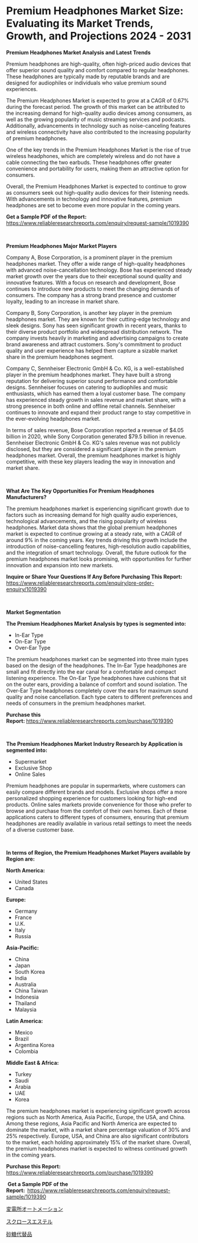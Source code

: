 <p><h1>Premium Headphones Market Size: Evaluating its Market Trends, Growth, and Projections 2024 - 2031</h1></p><p><strong>Premium Headphones Market Analysis and Latest Trends</strong></p>
<p><p>Premium headphones are high-quality, often high-priced audio devices that offer superior sound quality and comfort compared to regular headphones. These headphones are typically made by reputable brands and are designed for audiophiles or individuals who value premium sound experiences.</p><p>The Premium Headphones Market is expected to grow at a CAGR of 0.67% during the forecast period. The growth of this market can be attributed to the increasing demand for high-quality audio devices among consumers, as well as the growing popularity of music streaming services and podcasts. Additionally, advancements in technology such as noise-canceling features and wireless connectivity have also contributed to the increasing popularity of premium headphones.</p><p>One of the key trends in the Premium Headphones Market is the rise of true wireless headphones, which are completely wireless and do not have a cable connecting the two earbuds. These headphones offer greater convenience and portability for users, making them an attractive option for consumers.</p><p>Overall, the Premium Headphones Market is expected to continue to grow as consumers seek out high-quality audio devices for their listening needs. With advancements in technology and innovative features, premium headphones are set to become even more popular in the coming years.</p></p>
<p><strong>Get a Sample PDF of the Report:&nbsp;</strong> <a href="https://www.reliableresearchreports.com/enquiry/request-sample/1019390">https://www.reliableresearchreports.com/enquiry/request-sample/1019390</a></p>
<p>&nbsp;</p>
<p><strong>Premium Headphones Major Market Players</strong></p>
<p><p>Company A, Bose Corporation, is a prominent player in the premium headphones market. They offer a wide range of high-quality headphones with advanced noise-cancellation technology. Bose has experienced steady market growth over the years due to their exceptional sound quality and innovative features. With a focus on research and development, Bose continues to introduce new products to meet the changing demands of consumers. The company has a strong brand presence and customer loyalty, leading to an increase in market share.</p><p>Company B, Sony Corporation, is another key player in the premium headphones market. They are known for their cutting-edge technology and sleek designs. Sony has seen significant growth in recent years, thanks to their diverse product portfolio and widespread distribution network. The company invests heavily in marketing and advertising campaigns to create brand awareness and attract customers. Sony's commitment to product quality and user experience has helped them capture a sizable market share in the premium headphones segment.</p><p>Company C, Sennheiser Electronic GmbH & Co. KG, is a well-established player in the premium headphones market. They have built a strong reputation for delivering superior sound performance and comfortable designs. Sennheiser focuses on catering to audiophiles and music enthusiasts, which has earned them a loyal customer base. The company has experienced steady growth in sales revenue and market share, with a strong presence in both online and offline retail channels. Sennheiser continues to innovate and expand their product range to stay competitive in the ever-evolving headphones market.</p><p>In terms of sales revenue, Bose Corporation reported a revenue of $4.05 billion in 2020, while Sony Corporation generated $79.5 billion in revenue. Sennheiser Electronic GmbH & Co. KG's sales revenue was not publicly disclosed, but they are considered a significant player in the premium headphones market. Overall, the premium headphones market is highly competitive, with these key players leading the way in innovation and market share.</p></p>
<p>&nbsp;</p>
<p><strong>What Are The Key Opportunities For Premium Headphones Manufacturers?</strong></p>
<p><p>The premium headphones market is experiencing significant growth due to factors such as increasing demand for high quality audio experiences, technological advancements, and the rising popularity of wireless headphones. Market data shows that the global premium headphones market is expected to continue growing at a steady rate, with a CAGR of around 9% in the coming years. Key trends driving this growth include the introduction of noise-cancelling features, high-resolution audio capabilities, and the integration of smart technology. Overall, the future outlook for the premium headphones market looks promising, with opportunities for further innovation and expansion into new markets.</p></p>
<p><strong>Inquire or Share Your Questions If Any Before Purchasing This Report:</strong> <a href="https://www.reliableresearchreports.com/enquiry/pre-order-enquiry/1019390">https://www.reliableresearchreports.com/enquiry/pre-order-enquiry/1019390</a></p>
<p>&nbsp;</p>
<p><strong>Market Segmentation</strong></p>
<p><strong>The Premium Headphones Market Analysis by types is segmented into:</strong></p>
<p><ul><li>In-Ear Type</li><li>On-Ear Type</li><li>Over-Ear Type</li></ul></p>
<p><p>The premium headphones market can be segmented into three main types based on the design of the headphones. The In-Ear Type headphones are small and fit directly into the ear canal for a comfortable and compact listening experience. The On-Ear Type headphones have cushions that sit on the outer ears, providing a balance of comfort and sound isolation. The Over-Ear Type headphones completely cover the ears for maximum sound quality and noise cancellation. Each type caters to different preferences and needs of consumers in the premium headphones market.</p></p>
<p><strong>Purchase this Report:&nbsp;</strong><a href="https://www.reliableresearchreports.com/purchase/1019390">https://www.reliableresearchreports.com/purchase/1019390</a></p>
<p>&nbsp;</p>
<p><strong>The Premium Headphones Market Industry Research by Application is segmented into:</strong></p>
<p><ul><li>Supermarket</li><li>Exclusive Shop</li><li>Online Sales</li></ul></p>
<p><p>Premium headphones are popular in supermarkets, where customers can easily compare different brands and models. Exclusive shops offer a more personalized shopping experience for customers looking for high-end products. Online sales markets provide convenience for those who prefer to browse and purchase from the comfort of their own homes. Each of these applications caters to different types of consumers, ensuring that premium headphones are readily available in various retail settings to meet the needs of a diverse customer base.</p></p>
<p>&nbsp;</p>
<p><strong>In terms of Region, the Premium Headphones Market Players available by Region are:</strong></p>
<p>
    <p> <strong> North America: </strong>
        <ul>
            <li>United States</li>
            <li>Canada</li>
        </ul>
        </p> 
    <p> <strong> Europe: </strong>
        <ul>
            <li>Germany</li>
            <li>France</li>
            <li>U.K.</li>
            <li>Italy</li>
            <li>Russia</li>
        </ul>
        </p> 
    <p> <strong> Asia-Pacific: </strong>
        <ul>
            <li>China</li>
            <li>Japan</li>
            <li>South Korea</li>
            <li>India</li>
            <li>Australia</li>
            <li>China Taiwan</li>
            <li>Indonesia</li>
            <li>Thailand</li>
            <li>Malaysia</li>
        </ul>
        </p> 
    <p> <strong> Latin America: </strong>
        <ul>
            <li>Mexico</li>
            <li>Brazil</li>
            <li>Argentina Korea</li>
            <li>Colombia</li>
        </ul>
        </p> 
    <p> <strong> Middle East & Africa: </strong>
        <ul>
            <li>Turkey</li>
            <li>Saudi</li>
            <li>Arabia</li>
            <li>UAE</li>
            <li>Korea</li>
        </ul>
    </p>
    </p>
<p><p>The premium headphones market is experiencing significant growth across regions such as North America, Asia Pacific, Europe, the USA, and China. Among these regions, Asia Pacific and North America are expected to dominate the market, with a market share percentage valuation of 30% and 25% respectively. Europe, USA, and China are also significant contributors to the market, each holding approximately 15% of the market share. Overall, the premium headphones market is expected to witness continued growth in the coming years.</p></p>
<p><strong>Purchase this Report: </strong><a href="https://www.reliableresearchreports.com/purchase/1019390">https://www.reliableresearchreports.com/purchase/1019390</a></p>
<p>&nbsp;<strong>Get a Sample PDF of the Report:&nbsp;&nbsp;</strong><a href="https://www.reliableresearchreports.com/enquiry/request-sample/1019390">https://www.reliableresearchreports.com/enquiry/request-sample/1019390</a></p>
<p><strong></strong></p>
<p><p><a href="https://github.com/marbadji/Market-Research-Report-List-1/blob/main/25783298216.md">変電所オートメーション</a></p><p><a href="https://github.com/KaydenJohns1964/Market-Research-Report-List-1/blob/main/53421338217.md">スクロースエステル</a></p><p><a href="https://github.com/xtkhtofdt934839/Market-Research-Report-List-1/blob/main/80109558218.md">砂糖代替品</a></p></p>